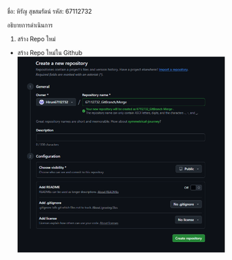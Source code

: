 ชื่อ: หิรัญ สุขสมรัตน์
รหัส: 67112732

อธิบายการดำเนินการ
1. สร้าง Repo ใหม่
 - สร้าง Repo ใหม่ใน Github
 ![alt text](1.png)
 